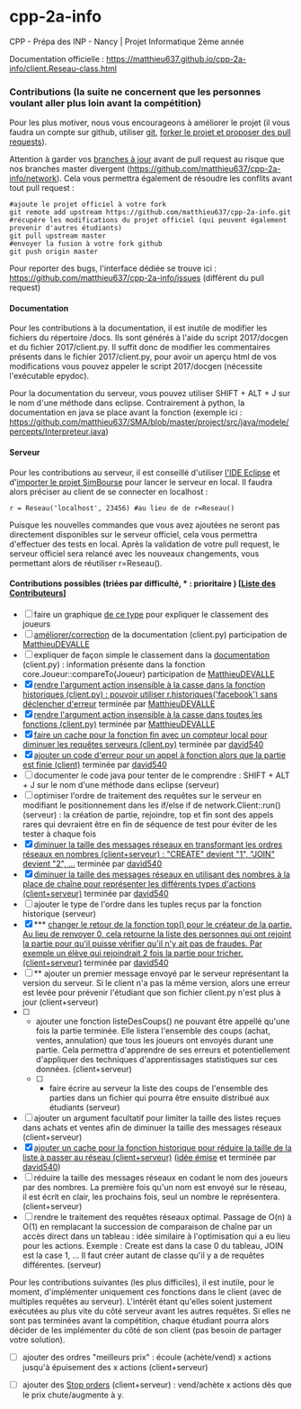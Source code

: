 # cpp-2a-info
CPP - Prépa des INP - Nancy | Projet Informatique 2ème année

Documentation officielle : https://matthieu637.github.io/cpp-2a-info/client.Reseau-class.html

### Contributions (la suite ne concernent que les personnes voulant aller plus loin avant la compétition)
Pour les plus motiver, nous vous encourageons à améliorer le projet (il vous faudra un compte sur github, utiliser [git](https://openclassrooms.com/courses/gerer-son-code-avec-git-et-github), [forker le projet et proposer des pull requests](https://help.github.com/articles/creating-a-pull-request-from-a-fork/)).

Attention à garder vos [branches à jour](https://help.github.com/articles/syncing-a-fork/#platform-linux)
avant de pull request au risque que nos branches master divergent (https://github.com/matthieu637/cpp-2a-info/network). Cela vous permettra également de résoudre les conflits avant tout pull request :
```
#ajoute le projet officiel à votre fork
git remote add upstream https://github.com/matthieu637/cpp-2a-info.git
#récupère les modifications du projet officiel (qui peuvent également provenir d'autres étudiants)
git pull upstream master
#envoyer la fusion à votre fork github
git push origin master
```

Pour reporter des bugs, l'interface dédiée se trouve ici : https://github.com/matthieu637/cpp-2a-info/issues (différent du pull request)

#### Documentation
Pour les contributions à la documentation, il est inutile de modifier les fichiers du répertoire /docs.
Ils sont générés à l'aide du script 2017/docgen et du fichier 2017/client.py.
Il suffit donc de modifier les commentaires présents dans le fichier 2017/client.py, pour avoir un aperçu html de vos modifications vous pouvez appeler le script 2017/docgen (nécessite l'exécutable epydoc).

Pour la documentation du serveur, vous pouvez utiliser SHIFT + ALT + J sur le nom d'une méthode dans eclipse.
Contrairement à python, la documentation en java se place avant la fonction (exemple ici : https://github.com/matthieu637/SMA/blob/master/project/src/java/modele/percepts/Interpreteur.java)

#### Serveur
Pour les contributions au serveur, il est conseillé d'utiliser [l'IDE Eclipse](https://eclipse.org/downloads/) et d'[importer le projet SimBourse](http://stackoverflow.com/questions/6760115/importing-a-github-project-into-eclipse) pour lancer le serveur en local. Il faudra alors préciser au client de se connecter en localhost :
```
r = Reseau('localhost', 23456) #au lieu de de r=Reseau()
```
Puisque les nouvelles commandes que vous avez ajoutées ne seront pas directement disponibles sur le serveur officiel, cela vous permettra d'effectuer des tests en local. Après la validation de votre pull request, le serveur officiel sera relancé avec les nouveaux changements, vous permettant alors de réutiliser r=Reseau().

#### Contributions possibles (triées par difficulté, * : prioritaire ) [[Liste des Contributeurs](https://github.com/matthieu637/cpp-2a-info/graphs/contributors)]
- [ ] faire un graphique [de ce type](http://bigbrowser.blog.lemonde.fr/files/2014/07/TuOuVous-530x405.jpg) pour expliquer le classement des joueurs
- [ ] [améliorer/correction](http://epydoc.sourceforge.net/manual-epytext.html) de la documentation (client.py) participation de [MatthieuDEVALLE](https://github.com/matthieuDEVALLE)
- [ ] expliquer de façon simple le classement dans la [documentation](http://epydoc.sourceforge.net/manual-epytext.html) (client.py) : information présente dans la fonction core.Joueur::compareTo(Joueur) participation de [MatthieuDEVALLE](https://github.com/matthieuDEVALLE)
- [x] [rendre l'argument action insensible à la casse dans la fonction historiques (client.py) : pouvoir utiliser r.historiques('facebook') sans déclencher d'erreur](https://github.com/matthieu637/cpp-2a-info/pull/4) terminée par [MatthieuDEVALLE](https://github.com/matthieuDEVALLE)
- [x] [rendre l'argument action insensible à la casse dans toutes les fonctions (client.py)](https://github.com/matthieu637/cpp-2a-info/pull/8) terminée par [MatthieuDEVALLE](https://github.com/matthieuDEVALLE)
- [x] [faire un cache pour la fonction fin avec un compteur local pour diminuer les requêtes serveurs (client.py)](https://github.com/matthieu637/cpp-2a-info/pull/1) terminée par [david540](https://github.com/david540)
- [x] [ajouter un code d'erreur pour un appel à fonction alors que la partie est finie (client)](https://github.com/matthieu637/cpp-2a-info/pull/5) terminée par [david540](https://github.com/david540)
- [ ] documenter le code java pour tenter de le comprendre : SHIFT + ALT + J sur le nom d'une méthode dans eclipse (serveur)
- [ ] optimiser l'ordre de traitement des requêtes sur le serveur en modifiant le positionnement dans les if/else if de network.Client::run() (serveur) : la création de partie, rejoindre, top et fin sont des appels rares qui devraient être en fin de séquence de test pour éviter de les tester à chaque fois
- [x] [diminuer la taille des messages réseaux en transformant les ordres réseaux en nombres (client+serveur) : "CREATE" devient "1", "JOIN" devient "2", ...](https://github.com/matthieu637/cpp-2a-info/pull/6) terminée par [david540](https://github.com/david540)
- [x] [diminuer la taille des messages réseaux en utilisant des nombres à la place de chaîne pour représenter les différents types d'actions (client+serveur)](https://github.com/matthieu637/cpp-2a-info/pull/6) terminée par [david540](https://github.com/david540)
- [ ] ajouter le type de l'ordre dans les tuples reçus par la fonction historique (serveur)
- [x] *** [changer le retour de la fonction top() pour le créateur de la partie. Au lieu de renvoyer 0, cela retourne la liste des personnes qui ont rejoint la partie pour qu'il puisse vérifier qu'il n'y ait pas de fraudes. Par exemple un élève qui rejoindrait 2 fois la partie pour tricher. (client+serveur)](https://github.com/matthieu637/cpp-2a-info/pull/6) terminée par [david540](https://github.com/david540)
- [ ] ** ajouter un premier message envoyé par le serveur représentant la version du serveur. Si le client n'a pas la même version, alors une erreur est levée pour prévenir l'étudiant que son fichier client.py n'est plus à jour (client+serveur)
- [ ] * ajouter une fonction listeDesCoups() ne pouvant être appellé qu'une fois la partie terminée. Elle listera l'ensemble des coups (achat, ventes, annulation) que tous les joueurs ont envoyés durant une partie. Cela permettra d'apprendre de ses erreurs et potentiellement d'appliquer des techniques d'apprentissages statistiques sur ces données. (client+serveur)
  - [ ] * faire écrire au serveur la liste des coups de l'ensemble des parties dans un fichier qui pourra être ensuite distribué aux étudiants (serveur)
- [ ] ajouter un argument facultatif pour limiter la taille des listes reçues dans achats et ventes afin de diminuer la taille des messages réseaux (client+serveur)
- [x] [ajouter un cache pour la fonction historique pour réduire la taille de la liste à passer au réseau (client+serveur)](https://github.com/matthieu637/cpp-2a-info/pull/2) ([idée émise](https://github.com/matthieu637/cpp-2a-info/pull/1) et terminée par [david540](https://github.com/david540))
- [ ] réduire la taille des messages réseaux en codant le nom des joueurs par des nombres. La première fois qu'un nom est envoyé sur le réseau, il est écrit en clair, les prochains fois, seul un nombre le représentera. (client+serveur)
- [ ] rendre le traitement des requêtes réseaux optimal. Passage de O(n) à O(1) en remplacant la succession de comparaison de chaîne par un accès direct dans un tableau : idée similaire à l'optimisation qui a eu lieu pour les actions. Exemple : Create est dans la case 0 du tableau, JOIN est la case 1, ... Il faut créer autant de classe qu'il y a de requêtes différentes. (serveur)

Pour les contributions suivantes (les plus difficiles), il est inutile, pour le moment, d'implémenter uniquement ces fonctions dans le client (avec de multiples requêtes au serveur). L'intérêt étant qu'elles soient justement exécutées au plus vite du côté serveur avant les autres requêtes. Si elles ne sont pas terminées avant la compétition, chaque étudiant pourra alors décider de les implémenter du côté de son client (pas besoin de partager votre solution).
- [ ] ajouter des ordres "meilleurs prix" : écoule (achète/vend) x actions jusqu'à épuisement des x actions (client+serveur)
- [ ] ajouter des [Stop orders](https://en.wikipedia.org/wiki/Order_(exchange)#Stop_orders) (client+serveur) : vend/achète x actions dès que le prix chute/augmente à y.

